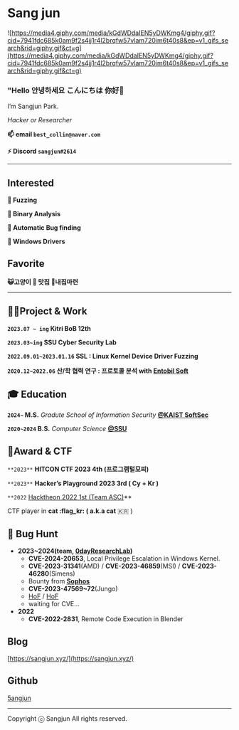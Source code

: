 # Sang jun

![https://media4.giphy.com/media/kGdWDdaIEN5yDWKmg4/giphy.gif?cid=7941fdc685k0am9f2s4jj1r4l2brqfw57vlam720im6t40s8&ep=v1_gifs_search&rid=giphy.gif&ct=g](https://media4.giphy.com/media/kGdWDdaIEN5yDWKmg4/giphy.gif?cid=7941fdc685k0am9f2s4jj1r4l2brqfw57vlam720im6t40s8&ep=v1_gifs_search&rid=giphy.gif&ct=g)

### **"Hello 안녕하세요 こんにちは 你好👋**

I’m Sangjun Park.

*Hacker or Researcher*

**📫 email `best_collin@naver.com`**

**⚡ Discord `sangjun#2614`**

---

## Interested

**🌱 Fuzzing**

**🌱 Binary Analysis**

**🌱 Automatic Bug finding**

**🌱 Windows Drivers**

## Favorite

**😺고양이 🍰 맛집 🏡내집마련**  

---

## **👩‍💻Project & Work**

**`2023.07 ~ ing` Kitri BoB 12th**

**`2023.03~ing` SSU Cyber Security Lab**

**`2022.09.01~2023.01.16` SSL : Linux Kernel Device Driver Fuzzing**

**`2020.12~2022.06` 산/학 협력 연구 : 프로토콜 분석 with   [Entobil Soft](https://www.entobilsoft.com/)**

## **🎓 Education**

**`2024~` M.S.** *Gradute School of Information Security* [**@KAIST SoftSec**](https://softsec.kaist.ac.kr/)

**`2020~2024` B.S.** *Computer Science* [**@SSU**](http://cse.ssu.ac.kr/)

## 🧾Award & CTF

`**2023**` **HITCON CTF 2023 4th (프로그램털모찌)**

`**2023**` **Hacker’s Playground 2023 3rd ( Cy + Kr )**

`**2022` [Hacktheon 2022 1st (Team ASC)](https://www.smartcitytoday.co.kr/news/articleView.html?idxno=24207)**

CTF player in **cat :flag_kr: ( a.k.a cat** 🇰🇷 )

## 📝 Bug Hunt

- **2023~2024(team, [0dayResearchLab](https://github.com/0dayResearchLab))**
    - **CVE-2024-20653**, Local Privilege Escalation in Windows Kernel.
    - **CVE-2023-31341**(AMD) / **CVE-2023-46859**(MSI) / **CVE-2023-46280**(Simens)
    - Bounty from [**Sophos**](https://www.sophos.com/en-us)
    - **CVE-2023-47569~72**(Jungo)
    - [HoF](https://csr.msi.com/global/product-security-advisories) / [HoF](https://www.escanav.com/en/support/eScan-hall-of-fame.asp)
    - waiting for CVE…
- **2022**
    - **CVE-2022-2831**, Remote Code Execution in Blender

## Blog

[https://sangjun.xyz/](https://sangjun.xyz/)


## Github

[5angjun](https://github.com/5angjun)


---

Copyright ⓒ Sangjun All rights reserved.
